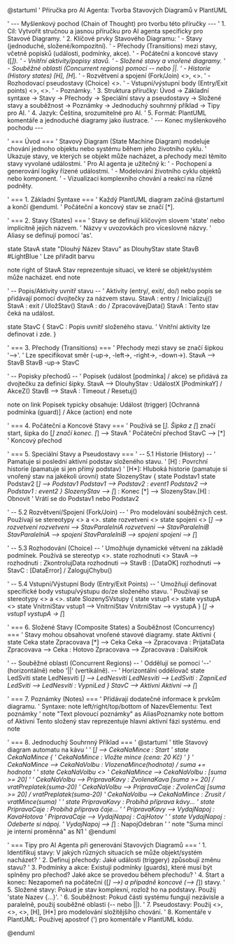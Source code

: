 @startuml
' Příručka pro AI Agenta: Tvorba Stavových Diagramů v PlantUML

' --- Myšlenkový pochod (Chain of Thought) pro tvorbu této příručky ---
' 1. Cíl: Vytvořit stručnou a jasnou příručku pro AI agenta specificky pro Stavové Diagramy.
' 2. Klíčové prvky Stavového Diagramu:
'    - Stavy (jednoduché, složené/kompozitní).
'    - Přechody (Transitions) mezi stavy, včetně popisků (události, podmínky, akce).
'    - Počáteční a koncové stavy ([*]).
'    - Vnitřní aktivity/popisy stavů.
'    - Složené stavy a vnořené diagramy.
'    - Souběžné oblasti (Concurrent regions) pomocí -- nebo ||.
'    - Historie (History states) [H], [H*].
'    - Rozvětvení a spojení (Fork/Join) <<fork>>, <<join>>.
'    - Rozhodovací pseudostavy (Choice) <<choice>>.
'    - Vstupní/výstupní body (Entry/Exit points) <<entryPoint>>, <<exitPoint>>.
'    - Poznámky.
' 3. Struktura příručky: Úvod -> Základní syntaxe -> Stavy -> Přechody -> Speciální stavy a pseudostavy -> Složené stavy a souběžnost -> Poznámky -> Jednoduchý souhrnný příklad -> Tipy pro AI.
' 4. Jazyk: Čeština, srozumitelné pro AI.
' 5. Formát: PlantUML komentáře a jednoduché diagramy jako ilustrace.
' --- Konec myšlenkového pochodu ---

' === Úvod ===
' Stavový Diagram (State Machine Diagram) modeluje chování jednoho objektu nebo systému během jeho životního cyklu.
' Ukazuje stavy, ve kterých se objekt může nacházet, a přechody mezi těmito stavy vyvolané událostmi.
' Pro AI agenta je užitečný k:
'   - Pochopení a generování logiky řízené událostmi.
'   - Modelování životního cyklu objektů nebo komponent.
'   - Vizualizaci komplexního chování a reakcí na různé podněty.

' === 1. Základní Syntaxe ===
' Každý PlantUML diagram začíná @startuml a končí @enduml.
' Počáteční a koncový stav se značí [*].

' === 2. Stavy (States) ===
' Stavy se definují klíčovým slovem 'state' nebo implicitně jejich názvem.
' Názvy v uvozovkách pro víceslovné názvy.
' Aliasy se definují pomocí 'as'.

state StavA
state "Dlouhý Název Stavu" as DlouhyStav
state StavB #LightBlue ' Lze přiřadit barvu

note right of StavA
  Stav reprezentuje situaci,
  ve které se objekt/systém
  může nacházet.
end note

' -- Popis/Aktivity uvnitř stavu --
' Aktivity (entry/, exit/, do/) nebo popis se přidávají pomocí dvojtečky za názvem stavu.
StavA : entry / Inicializuj()
StavA : exit / UložStav()
StavA : do / ZpracovávejData()
StavA : Tento stav čeká na událost.

state StavC {
  StavC : Popis uvnitř složeného stavu.
  ' Vnitřní aktivity lze definovat i zde.
}


' === 3. Přechody (Transitions) ===
' Přechody mezi stavy se značí šipkou '-->'.
' Lze specifikovat směr (-up->, -left->, -right->, -down->).
StavA --> StavB
StavB -up-> StavC

' -- Popisky přechodů --
' Popisek (událost [podmínka] / akce) se přidává za dvojtečku za definicí šipky.
StavA --> DlouhyStav : UdálostX [PodmínkaY] / AkceZ()
StavB --> StavA : Timeout / Resetuj()

note on link
  Popisek typicky obsahuje:
  Událost (trigger)
  [Ochranná podmínka (guard)]
  / Akce (action)
end note

' === 4. Počáteční a Koncové Stavy ===
' Používá se [*]. Šipka z [*] značí start, šipka do [*] značí konec.
[*] --> StavA ' Počáteční přechod
StavC --> [*] ' Koncový přechod

' === 5. Speciální Stavy a Pseudostavy ===
' -- 5.1 Historie (History) --
' Pamatuje si poslední aktivní podstav složeného stavu.
' [H] : Povrchní historie (pamatuje si jen přímý podstav)
' [H*]: Hluboká historie (pamatuje si vnořený stav na jakékoli úrovni)
state SlozenyStav {
  state Podstav1
  state Podstav2
  [*] --> Podstav1
  Podstav1 --> Podstav2 : event1
  Podstav2 --> Podstav1 : event2
}
SlozenyStav --> [*] : Konec
[*] --> SlozenyStav.[H] : Obnovit ' Vrátí se do Podstav1 nebo Podstav2

' -- 5.2 Rozvětvení/Spojení (Fork/Join) --
' Pro modelování souběžných cest. Používají se stereotypy <<fork>> a <<join>>.
state rozvetveni <<fork>>
state spojeni <<join>>
[*] --> rozvetveni
rozvetveni --> StavParalelniA
rozvetveni --> StavParalelniB
StavParalelniA --> spojeni
StavParalelniB --> spojeni
spojeni --> [*]

' -- 5.3 Rozhodování (Choice) --
' Umožňuje dynamické větvení na základě podmínek. Používá se stereotyp <<choice>>.
state rozhodnuti <<choice>>
StavA --> rozhodnuti : ZkontrolujData
rozhodnuti --> StavB : [DataOK]
rozhodnuti --> StavC : [DataError] / ZalogujChybu()

' -- 5.4 Vstupní/Výstupní Body (Entry/Exit Points) --
' Umožňují definovat specifické body vstupu/výstupu do/ze složeného stavu.
' Používají se stereotypy <<entryPoint>> a <<exitPoint>>.
state SlozenySVstupy {
  state vstup1 <<entryPoint>>
  state vystupA <<exitPoint>>
  state VnitrniStav
  vstup1 --> VnitrniStav
  VnitrniStav --> vystupA
}
[*] -> vstup1
vystupA -> [*]

' === 6. Složené Stavy (Composite States) a Souběžnost (Concurrency) ===
' Stavy mohou obsahovat vnořené stavové diagramy.
state Aktivni {
  state Ceka
  state Zpracovava
  [*] --> Ceka
  Ceka --> Zpracovava : PrijataData
  Zpracovava --> Ceka : Hotovo
  Zpracovava --> Zpracovava : DalsiKrok

  ' -- Souběžné oblasti (Concurrent Regions) --
  ' Oddělují se pomocí '--' (horizontálně) nebo '||' (vertikálně).
  -- ' Horizontální oddělovač
  state LedSviti
  state LedNesviti
  [*] --> LedNesviti
  LedNesviti --> LedSviti : ZapniLed
  LedSviti --> LedNesviti : VypniLed
}
StavC --> Aktivni
Aktivni --> [*]

' === 7. Poznámky (Notes) ===
' Přidávají dodatečné informace k prvkům diagramu.
' Syntaxe: note left/right/top/bottom of NazevElementu: Text poznámky
'          note "Text plovoucí poznámky" as AliasPoznamky
note bottom of Aktivni
  Tento složený stav reprezentuje
  hlavní aktivní fázi systému.
end note

' === 8. Jednoduchý Souhrnný Příklad ===
' @startuml
' title Stavový diagram automatu na kávu
'
' [*] --> CekaNaMince : Start
' state CekaNaMince {
'   CekaNaMince : Vložte mince (cena: 20 Kč)
' }
' CekaNaMince --> CekaNaVolbu : VlozenaMince(hodnota) / suma += hodnota
'
' state CekaNaVolbu <<choice>>
' CekaNaMince --> CekaNaVolbu : [suma >= 20]
'
' CekaNaVolbu --> PripravaKavy : ZvolenaKava [suma >= 20] / vratPreplatek(suma-20)
' CekaNaVolbu --> PripravaCaje : ZvolenCaj [suma >= 20] / vratPreplatek(suma-20)
' CekaNaVolbu --> CekaNaMince : Zrusit / vratMince(suma)
'
' state PripravaKavy : Probíhá příprava kávy...
' state PripravaCaje : Probíhá příprava čaje...
'
' PripravaKavy --> VydajNapoj : KavaHotova
' PripravaCaje --> VydajNapoj : CajHotov
'
' state VydajNapoj : Odeberte si nápoj.
' VydajNapoj --> [*] : NapojOdebran
'
' note "Suma mincí je interní proměnná" as N1
' @enduml

' === Tipy pro AI Agenta při generování Stavových Diagramů ===
' 1. Identifikuj stavy: V jakých různých situacích se může objekt/systém nacházet?
' 2. Definuj přechody: Jaké události (triggery) způsobují změnu stavu?
' 3. Podmínky a akce: Existují podmínky (guards), které musí být splněny pro přechod? Jaké akce se provedou během přechodu?
' 4. Start a konec: Nezapomeň na počáteční ([*] -->) a případně koncové (--> [*]) stavy.
' 5. Složené stavy: Pokud je stav komplexní, rozlož ho na podstavy. Použij 'state Nazev {...}'.
' 6. Souběžnost: Pokud části systému fungují nezávisle a paralelně, použij souběžné oblasti (-- nebo ||).
' 7. Pseudostavy: Použij <<choice>>, <<fork>>, <<join>>, [H], [H*] pro modelování složitějšího chování.
' 8. Komentáře v PlantUML: Používej apostrof (') pro komentáře v PlantUML kódu.

@enduml
